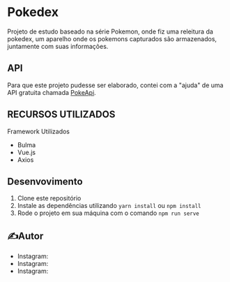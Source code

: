 # Pokedex

Projeto de estudo baseado na série Pokemon, onde fiz uma releitura da pokedex, um aparelho onde os pokemons capturados são armazenados, juntamente com suas informações.

<h2>API</h2>

Para que este projeto pudesse ser elaborado, contei com a "ajuda" de uma API gratuita chamada <a href="https://pokeapi.co">PokeApi</a>.

<h2>RECURSOS UTILIZADOS</h2>

Framework Utilizados
<ul>
  <li>Bulma</li>
  <li>Vue.js</li>
  <li>Axios</li>
</ul>

<h2>Desenvovimento</h2>

<ol>
  <li> Clone este repositório</li>
  <li>Instale as dependências utilizando <code>yarn install</code> ou <code>npm install</code></li>
  <li>Rode o projeto em sua máquina com o comando <code>npm run serve</code></li>
</ol>

<h2>✍️Autor</h2>

<ul>
  <li>Instagram: </li>
  <li>Instagram: </li>
  <li>Instagram: </li>
</ul>
